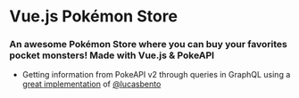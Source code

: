 # Vue.js Pokémon Store
### An awesome Pokémon Store where you can buy your favorites pocket monsters! Made with Vue.js & PokeAPI

* Getting information from PokeAPI v2 through queries in GraphQL using a [great implementation](https://github.com/lucasbento/graphql-pokemon) of [@lucasbento](https://github.com/lucasbento)
